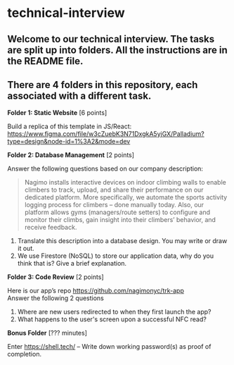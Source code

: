 # technical-interview
Welcome to our technical interview. The tasks are split up into folders. All the instructions are in the README file.
-
There are 4 folders in this repository, each associated with a different task.
-

**Folder 1: Static Website** [6 points]

Build a replica of this template in JS/React: https://www.figma.com/file/w3cZuebK3N71DxgkA5yjGX/Palladium?type=design&node-id=1%3A2&mode=dev


**Folder 2: Database Management** [2 points]

Answer the following questions based on our company description:
> Nagimo installs interactive devices on indoor climbing walls to enable climbers to track, upload, and share their performance on our dedicated platform. More specifically, we automate the sports activity logging process for climbers – done manually today. Also, our platform allows gyms (managers/route setters) to configure and monitor their climbs, gain insight into their climbers’ behavior, and receive feedback.

  1. Translate this description into a database design. You may write or draw it out.
  3. We use Firestore (NoSQL) to store our application data, why do you think that is? Give a brief explanation.


**Folder 3: Code Review** [2 points]

Here is our app’s repo https://github.com/nagimonyc/trk-app  
Answer the following 2 questions
  1. Where are new users redirected to when they first launch the app?
  2. What happens to the user's screen upon a successful NFC read?



**Bonus Folder** [??? minutes]

Enter https://shell.tech/ – Write down working password(s) as proof of completion.
